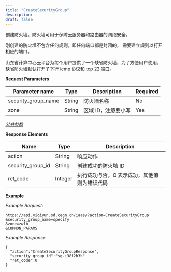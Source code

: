 ```yaml
---
title: "CreateSecurityGroup"
description: 
draft: false
---
```




创建防火墙。防火墙可用于保障云服务器和路由器的网络安全。

刚创建的防火墙不包含任何规则，即任何端口都是封闭的， 需要建立规则以打开相应的端口。

山东省计算中心云平台为每个用户提供了一个缺省防火墙，为了方便用户使用， 缺省防火墙默认打开了下行 icmp 协议和 tcp 22 端口。

**Request Parameters**

| Parameter name | Type | Description | Required |
| --- | --- | --- | --- |
| security_group_name | String | 防火墙名称 | No |
| zone | String | 区域 ID，注意要小写 | Yes |

[_公共参数_](../../../parameters/)

**Response Elements**

| Name | Type | Description |
| --- | --- | --- |
| action | String | 响应动作 |
| security_group_id | String | 创建成功的防火墙 ID |
| ret_code | Integer | 执行成功与否，0 表示成功，其他值则为错误代码 |

**Example**

_Example Request_:

```
https://api.yiqiyun.sd.cegn.cn/iaas/?action=CreateSecurityGroup
&security_group_name=specify
&zone=zw1b
&COMMON_PARAMS
```

_Example Response_:

```
{
  "action":"CreateSecurityGroupResponse",
  "security_group_id":"sg-j38f2h3h"
  "ret_code":0
}
```
